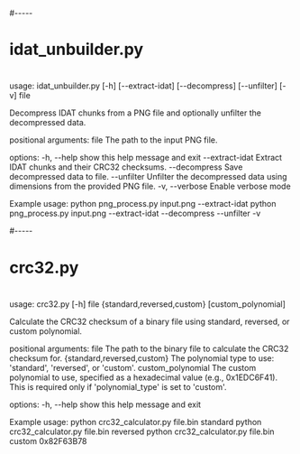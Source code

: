 #-----
# idat_unbuilder.py
#

usage: idat_unbuilder.py [-h] [--extract-idat] [--decompress] [--unfilter]
                         [-v]
                         file

Decompress IDAT chunks from a PNG file and optionally unfilter the decompressed data.

positional arguments:
  file            The path to the input PNG file.

options:
  -h, --help      show this help message and exit
  --extract-idat  Extract IDAT chunks and their CRC32 checksums.
  --decompress    Save decompressed data to file.
  --unfilter      Unfilter the decompressed data using dimensions from the provided PNG file.
  -v, --verbose   Enable verbose mode

Example usage:
  python png_process.py input.png --extract-idat
  python png_process.py input.png --extract-idat --decompress --unfilter -v


#-----
# crc32.py
#

usage: crc32.py [-h] file {standard,reversed,custom} [custom_polynomial]

Calculate the CRC32 checksum of a binary file using standard, reversed, or custom polynomial.

positional arguments:
  file                  The path to the binary file to calculate the CRC32 checksum for.
  {standard,reversed,custom}
                        The polynomial type to use: 'standard', 'reversed', or 'custom'.
  custom_polynomial     The custom polynomial to use, specified as a hexadecimal value (e.g., 0x1EDC6F41). This is required only if 'polynomial_type' is set to 'custom'.

options:
  -h, --help            show this help message and exit

Example usage:
  python crc32_calculator.py file.bin standard
  python crc32_calculator.py file.bin reversed
  python crc32_calculator.py file.bin custom 0x82F63B78

